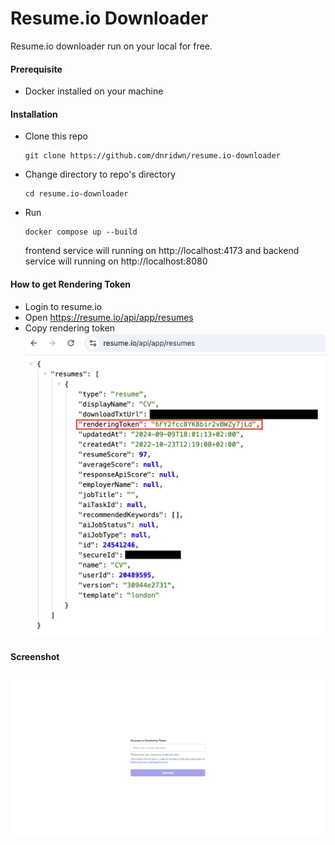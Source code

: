 # Resume.io Downloader

Resume.io downloader run on your local for free.

#### Prerequisite
- Docker installed on your machine

#### Installation
- Clone this repo
    ```
    git clone https://github.com/dnridwn/resume.io-downloader
    ```
- Change directory to repo's directory
    ```
    cd resume.io-downloader
    ```
- Run
    ```
    docker compose up --build
    ```
    frontend service will running on http://localhost:4173 and backend service will running on http://localhost:8080

#### How to get Rendering Token
- Login to resume.io
- Open https://resume.io/api/app/resumes
- Copy rendering token
    ![alt text](image-2.png)

#### Screenshot
![alt text](image.png)
